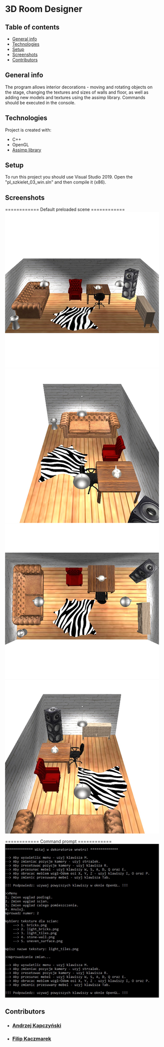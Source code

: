 # 3D Room Designer
## Table of contents
* [General info](#general-info)
* [Technologies](#technologies)
* [Setup](#setup)
* [Screenshots](#screenshots)
* [Contributors](#contributors)

## General info
The program allows interior decorations - moving and rotating objects on the stage, changing the textures and sizes of walls and floor, as well as adding new models and textures using the assimp library. Commands should be executed in the console.
	
## Technologies
Project is created with:
* C++
* OpenGL
* [Assimp library](https://www.assimp.org)
	
## Setup
To run this project you should use Visual Studio 2019. Open the "pl_szkielet_03_win.sln" and then compile it (x86).

## Screenshots
============ Default preloaded scene ============
![](additional/swiatla.jpg)
![](additional/camera1.jpg)
![](additional/camera2.jpg)
![](additional/camera3.jpg)


============ Command prompt ============
![](additional/cmd.jpg)

## Contributors
* ### [Andrzej Kapczyński](https://github.com/Endrju00)
* ### [Filip Kaczmarek](https://github.com/Filip-Kaczmarek)
